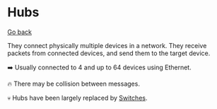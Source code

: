 # Hubs

[Go back](../index.md#networking-devices)

<div class="row row-cols-lg-2"><div>

They connect physically multiple devices in a network. They receive packets from connected devices, and send them to the target device.

➡️ Usually connected to 4 and up to 64 devices using Ethernet.
</div><div>

🔥 There may be collision between messages.

💀 Hubs have been largely replaced by [Switches](switch.md).
</div></div>